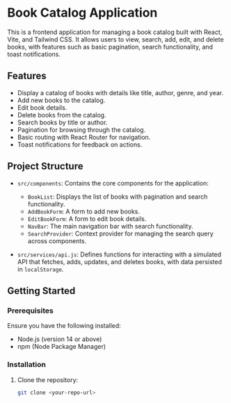 # Book Catalog Application

This is a frontend application for managing a book catalog built with React, Vite, and Tailwind CSS. It allows users to view, search, add, edit, and delete books, with features such as basic pagination, search functionality, and toast notifications.

## Features
- Display a catalog of books with details like title, author, genre, and year.
- Add new books to the catalog.
- Edit book details.
- Delete books from the catalog.
- Search books by title or author.
- Pagination for browsing through the catalog.
- Basic routing with React Router for navigation.
- Toast notifications for feedback on actions.

## Project Structure

- `src/components`: Contains the core components for the application:
  - `BookList`: Displays the list of books with pagination and search functionality.
  - `AddBookForm`: A form to add new books.
  - `EditBookForm`: A form to edit book details.
  - `NavBar`: The main navigation bar with search functionality.
  - `SearchProvider`: Context provider for managing the search query across components.

- `src/services/api.js`: Defines functions for interacting with a simulated API that fetches, adds, updates, and deletes books, with data persisted in `localStorage`.

## Getting Started

### Prerequisites
Ensure you have the following installed:
- Node.js (version 14 or above)
- npm (Node Package Manager)

### Installation
1. Clone the repository:
   ```bash
   git clone <your-repo-url>

